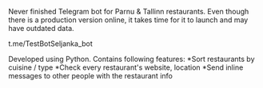 Never finished Telegram bot for Parnu & Tallinn restaurants. Even though there is a production version online, it takes time for it to launch and may have outdated data.

t.me/TestBotSeljanka_bot

Developed using Python.
Contains following features:
*Sort restaurants by cuisine / type
*Check every restaurant's website, location
*Send inline messages to other people with the restaurant info

